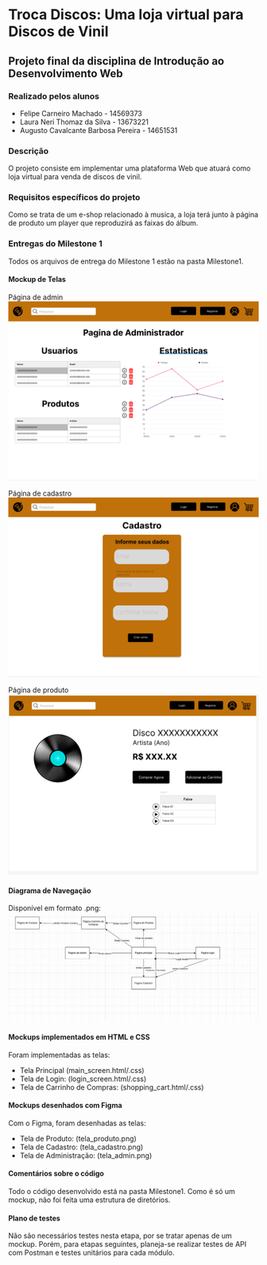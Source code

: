 # Troca Discos: Uma loja virtual para Discos de Vinil

## Projeto final da disciplina de Introdução ao Desenvolvimento Web


### Realizado pelos alunos
- Felipe Carneiro Machado -  14569373
- Laura Neri Thomaz da Silva - 13673221
- Augusto Cavalcante Barbosa Pereira - 14651531


### Descrição

O projeto consiste em implementar uma plataforma Web que atuará como loja virtual para venda de discos de vinil.

### Requisitos específicos do projeto

Como se trata de um e-shop relacionado à musica, a loja terá junto à página de produto um player que reproduzirá as faixas do álbum.

### Entregas do Milestone 1

Todos os arquivos de entrega do Milestone 1 estão na pasta Milestone1.

#### Mockup de Telas

Página de admin
![Mockup Admin](Milestone1/tela_admin.png)

Página de cadastro
![Mockup cadastro](Milestone1/tela_cadastro.png)

Página de produto
![Mockup produto](Milestone1/tela_produto.png)

#### Diagrama de Navegação 

Disponível em formato .png:
![Diagrama De Navegacao](Milestone1/DiagramaDeNavegacao.png)


#### Mockups implementados em HTML e CSS

Foram implementadas as telas: 
- Tela Principal (main_screen.html/.css)
- Tela de Login: (login_screen.html/.css)
- Tela de Carrinho de Compras: (shopping_cart.html/.css)


#### Mockups desenhados com Figma

Com o Figma, foram desenhadas as telas:
- Tela de Produto: (tela_produto.png)
- Tela de Cadastro: (tela_cadastro.png)
- Tela de Administração: (tela_admin.png)

#### Comentários sobre o código

Todo o código desenvolvido está na pasta Milestone1. Como é só um mockup, não foi feita uma estrutura de diretórios.

#### Plano de testes

Não são necessários testes nesta etapa, por se tratar apenas de um mockup. Porém, para etapas seguintes, planeja-se realizar testes de API com Postman e testes unitários para cada módulo.
